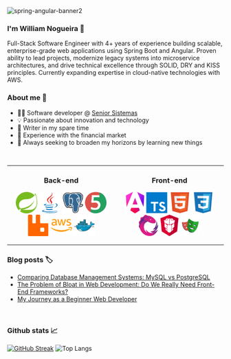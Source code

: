 <img width="1472" height="505" alt="spring-angular-banner2" src="https://github.com/user-attachments/assets/2524dd28-395b-4cb9-90b8-1d15c182e8c0" />

### I'm William Nogueira 👋

Full-Stack Software Engineer with 4+ years of experience building scalable, enterprise-grade web applications using Spring Boot and Angular. Proven ability to lead projects, modernize legacy systems into microservice architectures, and drive technical excellence through SOLID, DRY and KISS principles. Currently expanding expertise in cloud-native technologies with AWS.

### About me 🚀

- 👩‍💻 Software developer @ <a href="https://www.senior.com.br/" target="_blank">Senior Sistemas</a>
- 💡 Passionate about innovation and technology
- 🌟 Writer in my spare time
- 💼 Experience with the financial market
- 🎯 Always seeking to broaden my horizons by learning new things

<br>

<table align="center">
<td valign="top" width="460px">
  <h3 align="center">Back-end</h3>
  <p align="center"> 
    <img src="https://raw.githubusercontent.com/devicons/devicon/master/icons/spring/spring-original.svg" alt="Spring" title="Spring Boot" width="50" height="50"/>
    <img src="https://raw.githubusercontent.com/devicons/devicon/master/icons/java/java-original.svg" alt="Java" title="Java" width="50" height="50"/>
    <img src="https://raw.githubusercontent.com/devicons/devicon/master/icons/postgresql/postgresql-original.svg" alt="PostgreSQL" title="PostgreSQL" width="50" height="50"/>
    <img src="https://raw.githubusercontent.com/devicons/devicon/master/icons/junit/junit-original.svg" alt="JUnit" title="JUnit" width="50" height="50"/>
    <img src="https://raw.githubusercontent.com/devicons/devicon/master/icons/rabbitmq/rabbitmq-original.svg" alt="RabbitMQ" title="RabbitMQ" width="50" height="50"/>
    <img src="https://raw.githubusercontent.com/devicons/devicon/master/icons/amazonwebservices/amazonwebservices-plain-wordmark.svg" alt="AWS" title="AWS" width="50" height="50"/>
    <img src="https://raw.githubusercontent.com/devicons/devicon/master/icons/docker/docker-original.svg" alt="Docker" title="Docker" width="50" height="50"/>
  </p>
</td>
<td valign="top" width="460px">
<h3 align="center">Front-end</h3>
<p align="center">
    <img src="https://raw.githubusercontent.com/devicons/devicon/master/icons/angular/angular-original.svg" alt="Angular" title="Angular" width="45" height="50"/>
    <img src="https://raw.githubusercontent.com/devicons/devicon/master/icons/typescript/typescript-original.svg" alt="Typescript" title="Typescript" width="50" height="50"/>
    <img src="https://raw.githubusercontent.com/devicons/devicon/master/icons/html5/html5-original.svg" alt="HTML5" title="HTML5" width="50" height="50"/>  
    <img src="https://raw.githubusercontent.com/devicons/devicon/master/icons/css3/css3-original.svg" alt="CSS3" title="CSS3" width="50" height="50"/>  
    <img src="https://raw.githubusercontent.com/devicons/devicon/master/icons/rxjs/rxjs-original.svg" alt="RxJs" title="RxJs" width="45" height="50"/>
    <img src="https://raw.githubusercontent.com/devicons/devicon/master/icons/primeng/primeng-original.svg" alt="PrimeNg" title="PrimeNg" width="45" height="50"/>
    <img src="https://raw.githubusercontent.com/devicons/devicon/master/icons/playwright/playwright-original.svg" alt="Playwright" title="Playwright" width="45" height="50"/>
 </p>
</td>
</tr></table>

### Blog posts 🏷
- <a href="https://dev.to/williamnogueira/comparing-rdbms-mysql-vs-postgresql-5515" target="_blank">Comparing Database Management Systems: MySQL vs PostgreSQL</a>
- <a href="https://dev.to/williamnogueira/the-problem-of-bloat-in-web-development-do-we-really-need-front-end-frameworks-14ma" target="_blank">The Problem of Bloat in Web Development: Do We Really Need Front-End Frameworks?</a>
- <a href="https://dev.to/williamnogueira/my-journey-as-a-beginner-web-developer-4e1k" target="_blank">My Journey as a Beginner Web Developer</a>

<br>

### Github stats 📈
[![GitHub Streak](https://streak-stats.demolab.com/?user=William-Nogueira&locale=pt_BR&theme=github-dark-blue)](https://git.io/streak-stats)
![Top Langs](https://github-readme-stats.vercel.app/api/top-langs/?username=William-Nogueira&layout=compact&theme=github_dark)
